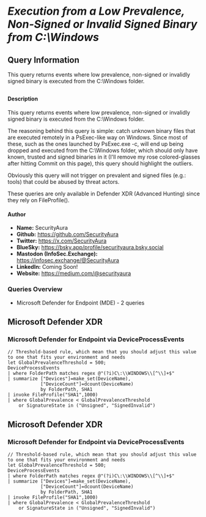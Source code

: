 # *Execution from a Low Prevalence, Non-Signed or Invalid Signed Binary from C:\Windows*

## Query Information

This query returns events where low prevalence, non-signed or invalidly signed binary is executed from the C:\Windows folder.

##

#### Description

This query returns events where low prevalence, non-signed or invalidly signed binary is executed from the C:\Windows folder.

The reasoning behind this query is simple: catch unknown binary files that are executed remotely in a PsExec-like way on Windows. Since most of these, such as the ones launched by PsExec.exe -c, will end up being dropped and executed from the C:\Windows folder, which should only have known, trusted and signed binaries in it (I'll remove my rose colored-glasses after hitting Commit on this page), this query should highlight the outliers.

Obviously this query will not trigger on prevalent and signed files (e.g.: tools) that could be abused by threat actors.

These queries are only available in Defender XDR (Advanced Hunting) since they rely on FileProfile().

#### Author <Optional>
- **Name:** SecurityAura
- **Github:** https://github.com/SecurityAura
- **Twitter:** https://x.com/SecurityAura
- **BlueSky:** https://bsky.app/profile/securityaura.bsky.social
- **Mastodon (InfoSec.Exchange):** https://infosec.exchange/@SecurityAura
- **LinkedIn:** Coming Soon!
- **Website:** https://medium.com/@securityaura

### Queries Overview ###

- Microsoft Defender for Endpoint (MDE) - 2 queries

## Microsoft Defender XDR ##
### Microsoft Defender for Endpoint via DeviceProcessEvents ###
```KQL
// Threshold-based rule, which mean that you should adjust this value to one that fits your environment and needs
let GlobalPrevalenceThreshold = 500;
DeviceProcessEvents
| where FolderPath matches regex @"(?i)C\:\\WINDOWS\\[^\\]+$"
| summarize ["Devices"]=make_set(DeviceName),
            ["DeviceCount"]=dcount(DeviceName)
            by FolderPath, SHA1
| invoke FileProfile("SHA1",1000)
| where GlobalPrevalence < GlobalPrevalenceThreshold
    or SignatureState in ("Unsigned", "SignedInvalid")
```
## Microsoft Defender XDR ##
### Microsoft Defender for Endpoint via DeviceProcessEvents ###
```KQL
// Threshold-based rule, which mean that you should adjust this value to one that fits your environment and needs
let GlobalPrevalenceThreshold = 500;
DeviceProcessEvents
| where FolderPath matches regex @"(?i)C\:\\WINDOWS\\[^\\]+$"
| summarize ["Devices"]=make_set(DeviceName),
            ["DeviceCount"]=dcount(DeviceName)
            by FolderPath, SHA1
| invoke FileProfile("SHA1",1000)
| where GlobalPrevalence < GlobalPrevalenceThreshold
    or SignatureState in ("Unsigned", "SignedInvalid")
```
